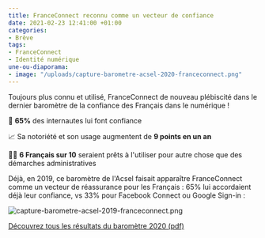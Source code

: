 ```yaml
---
title: FranceConnect reconnu comme un vecteur de confiance
date: 2021-02-23 12:41:00 +01:00
categories:
- Brève
tags:
- FranceConnect
- Identité numérique
une-ou-diaporama:
- image: "/uploads/capture-barometre-acsel-2020-franceconnect.png"
---
```


Toujours plus connu et utilisé, FranceConnect de nouveau plébiscité dans le dernier baromètre de la confiance des Français dans le numérique !

🤝 **65%** des internautes lui font confiance

📈 Sa notoriété et son usage augmentent de **9 points en un an**

👩‍💻 **6 Français sur 10** seraient prêts à l'utiliser pour autre chose que des démarches administratives

Déjà, en 2019, ce baromètre de l'Acsel faisait apparaître FranceConnect comme un vecteur de réassurance pour les Français : 65% lui accordaient déjà leur confiance, vs 33% pour Facebook Connect ou Google Sign-in :

![capture-barometre-acsel-2019-franceconnect.png](/uploads/capture-barometre-acsel-2019-franceconnect.png "L’État plébiscité pour le service FranceConnect. 65% font confiance à FranceConnect vs 33% font confiance à Facebook Connect ou Google Sign-in")

<div class="lien-important"><a href="https://www.acsel.eu/wp-content/uploads/2021/02/Barometre-Confiance-nume%CC%81rique-Synth%C3%A8se-des-r%C3%A9sultats.pdf">Découvrez tous les résultats du baromètre 2020 (pdf)</a></div>
